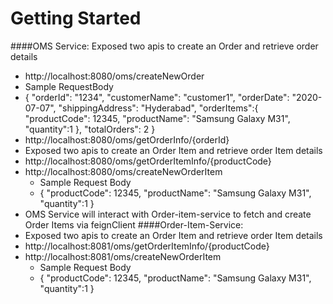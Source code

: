 # Getting Started
####OMS Service:
Exposed two apis to create an Order and retrieve order details 
- http://localhost:8080/oms/createNewOrder
 - Sample RequestBody
 - {
       "orderId": "1234",
       "customerName": "customer1",
       "orderDate": "2020-07-07",
       "shippingAddress": "Hyderabad",
       "orderItems":{
           "productCode": 12345,
           "productName": "Samsung Galaxy M31",
           "quantity":1
           },
       "totalOrders": 2
   }
 - http://localhost:8080/oms/getOrderInfo/{orderId} 
- Exposed two apis to create an Order Item and retrieve order Item details
- http://localhost:8080/oms/getOrderItemInfo/{productCode}
- http://localhost:8080/oms/createNewOrderItem
  - Sample Request Body
  - {
        "productCode": 12345,
        "productName": "Samsung Galaxy M31",
        "quantity":1
    }
- OMS Service will interact with Order-item-service to fetch and create Order Items via feignClient
####Order-Item-Service:
- Exposed two apis to create an Order Item and retrieve order Item details
- http://localhost:8081/oms/getOrderItemInfo/{productCode}
- http://localhost:8081/oms/createNewOrderItem
  - Sample Request Body
  - {
        "productCode": 12345,
        "productName": "Samsung Galaxy M31",
        "quantity":1
    }
